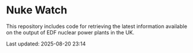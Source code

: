 # Nuke Watch

This repository includes code for retrieving the latest information available on the output of EDF nuclear power plants in the UK.

Last updated: 2025-08-20 23:14